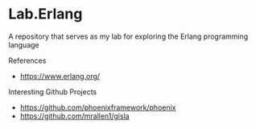 # Lab.Erlang
A repository that serves as my lab for exploring the Erlang programming language

References
* https://www.erlang.org/


Interesting Github Projects
* https://github.com/phoenixframework/phoenix
* https://github.com/mrallen1/gisla



